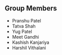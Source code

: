 ## Group Members

- Pranshu Patel
- Tatva Shah
- Yug Patel
- Meet Gandhi
- Kashish Kanjariya
- Harshil Vithalani